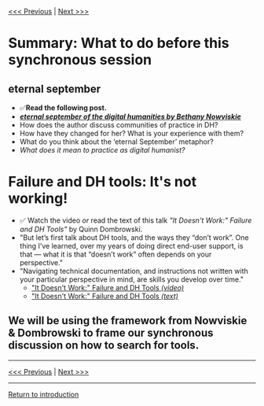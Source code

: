 
[<<< Previous](how.md) | [Next >>>](continue.md) 

# Summary: **What to do before this synchronous session**

## eternal september 
* :white_check_mark:**Read the following post.**
* ***[eternal september of the digital humanities by Bethany Nowviskie](http://nowviskie.org/2010/eternal-september-of-the-digital-humanities/)***
* How does the author discuss communities of practice in DH? 
* How have they changed for her? What is your experience with them? 
* What do you think about the ‘eternal September’ metaphor? 
* *What does it mean to practice as digital humanist?* 

# Failure and DH tools: It's not working!  
* :white_check_mark: Watch the video *or* read the text of this talk *"It Doesn't Work:" Failure and DH Tools"* by Quinn Dombrowski. 
* "But let’s first talk about DH tools, and the ways they “don’t work”. One thing I’ve learned, over my years of doing direct end-user support, is that — what it is that “doesn’t work” often depends on your perspective." 
* "Navigating technical documentation, and instructions not written with your particular perspective in mind, are skills you develop over time."  
    * ["It Doesn't Work:" Failure and DH Tools *(video)*](https://univr.cloud.panopto.eu/Panopto/Pages/Viewer.aspx?id=2b012f49-5821-411f-bbb3-abf800f3eb54)
    * ["It Doesn't Work:" Failure and DH Tools *(text)*](http://quinndombrowski.com/?q=blog/2020/07/21/it-doesnt-work-failure-and-dh-tools)

##  We will be using the framework from Nowviskie & Dombrowski to frame our synchronous discussion on how to search for tools.
-----
[<<< Previous](how.md) | [Next >>>](continue.md) 

-----
[Return to introduction](https://github.com/SouthernMethodistUniversity/tools)
